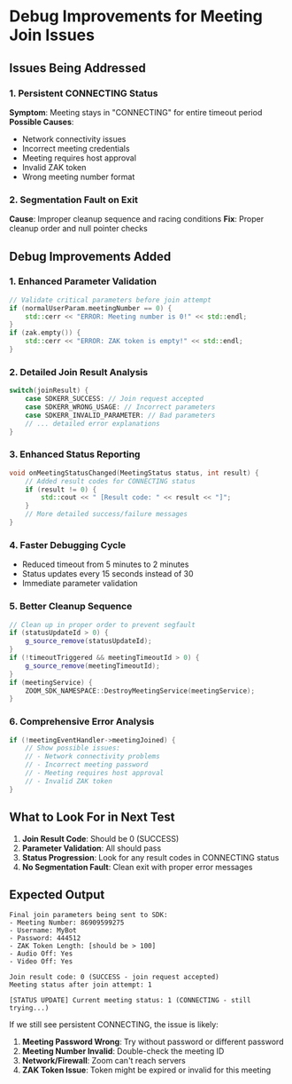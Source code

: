 # Debug Improvements for Meeting Join Issues

## Issues Being Addressed

### 1. Persistent CONNECTING Status
**Symptom**: Meeting stays in "CONNECTING" for entire timeout period
**Possible Causes**:
- Network connectivity issues
- Incorrect meeting credentials 
- Meeting requires host approval
- Invalid ZAK token
- Wrong meeting number format

### 2. Segmentation Fault on Exit
**Cause**: Improper cleanup sequence and racing conditions
**Fix**: Proper cleanup order and null pointer checks

## Debug Improvements Added

### 1. Enhanced Parameter Validation
```cpp
// Validate critical parameters before join attempt
if (normalUserParam.meetingNumber == 0) {
    std::cerr << "ERROR: Meeting number is 0!" << std::endl;
}
if (zak.empty()) {
    std::cerr << "ERROR: ZAK token is empty!" << std::endl;
}
```

### 2. Detailed Join Result Analysis
```cpp
switch(joinResult) {
    case SDKERR_SUCCESS: // Join request accepted
    case SDKERR_WRONG_USAGE: // Incorrect parameters  
    case SDKERR_INVALID_PARAMETER: // Bad parameters
    // ... detailed error explanations
}
```

### 3. Enhanced Status Reporting
```cpp
void onMeetingStatusChanged(MeetingStatus status, int result) {
    // Added result codes for CONNECTING status
    if (result != 0) {
        std::cout << " [Result code: " << result << "]";
    }
    // More detailed success/failure messages
}
```

### 4. Faster Debugging Cycle
- Reduced timeout from 5 minutes to 2 minutes
- Status updates every 15 seconds instead of 30
- Immediate parameter validation

### 5. Better Cleanup Sequence
```cpp
// Clean up in proper order to prevent segfault
if (statusUpdateId > 0) {
    g_source_remove(statusUpdateId);
}
if (!timeoutTriggered && meetingTimeoutId > 0) {
    g_source_remove(meetingTimeoutId);
}
if (meetingService) {
    ZOOM_SDK_NAMESPACE::DestroyMeetingService(meetingService);
}
```

### 6. Comprehensive Error Analysis
```cpp
if (!meetingEventHandler->meetingJoined) {
    // Show possible issues:
    // - Network connectivity problems
    // - Incorrect meeting password  
    // - Meeting requires host approval
    // - Invalid ZAK token
}
```

## What to Look For in Next Test

1. **Join Result Code**: Should be 0 (SUCCESS)
2. **Parameter Validation**: All should pass
3. **Status Progression**: Look for any result codes in CONNECTING status
4. **No Segmentation Fault**: Clean exit with proper error messages

## Expected Output
```
Final join parameters being sent to SDK:
- Meeting Number: 86909599275
- Username: MyBot  
- Password: 444512
- ZAK Token Length: [should be > 100]
- Audio Off: Yes
- Video Off: Yes

Join result code: 0 (SUCCESS - join request accepted)
Meeting status after join attempt: 1

[STATUS UPDATE] Current meeting status: 1 (CONNECTING - still trying...)
```

If we still see persistent CONNECTING, the issue is likely:
1. **Meeting Password Wrong**: Try without password or different password
2. **Meeting Number Invalid**: Double-check the meeting ID
3. **Network/Firewall**: Zoom can't reach servers
4. **ZAK Token Issue**: Token might be expired or invalid for this meeting